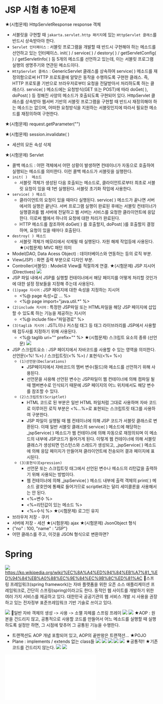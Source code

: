 # JSP 시험 총 10문제
★(시험문제) HttpServletResponse response 객체
- 서블릿을 구현할 때 `jakarta.servlet.http 패키지`에 있는 `HttpServlet 클래스`를 반드시 상속받아야 한다.
- `Servlet 인터페이스` : 서블릿 프로그램을 개발할 때 반드시 구현해야 하는 메소드를 선언하고 있는 인터페이스. init( ) / service( ) / destory( ) / getServletConfig( ) / getServletInfo( ) 등 5개의 메소드를 선언하고 있는데, 이는 서블릿 프로그램 실행의 생명주기와 연관된 메소드이다.
- `HttpServlet 클래스` : GenericServlet 클래스를 상속하여 service( ) 메소드를 재정의함으로써 HTTP 프로토콜에 알맞은 동작을 수행하도록 구현한 클래스. 즉, HTTP 프로토콜 기반으로 브라우저로부터 요청을 전달받아서 처리하도록 하는 클래스다. service( ) 메소드에는 요청방식(GET 또는 POST)에 따라 doGet( ), doPost( ) 등 정해진 사양의 메소드가 호출되도록 구현되어 있다. HttpServlet 클래스를 상속받아 웹서버 기반의 서블릿 프로그램을 구현할 때 반드시 재정의해야 하는 메소드는 없으며, 어떠한 요청방식을 지원하는 서블릿인지에 따라서 필요한 메소드를 재정의하여 구현한다.

★(시험문제) request.getParameter("")

★(시험문제) session.invalidate( )
- 세션의 모든 속성 삭제

★(시험문제) Servlet
- 콜백 메소드 : 어떤 객체에서 어떤 상황이 발생하면 컨테이너가 자동으로 호출하여 실행되는 메소드를 의미한다. 이런 콜백 메소드가 서블릿을 실행한다.
- `init( )  메소드`
  - 서블릿 객체가 생성된 다음 호출되는 메소드로, 클라이언트로부터 최초로 서블릿 요청이 있을 때 1번 실행된다. 서블릿 초기화 작업에 사용한다.
- `service( ) 메소드`
  - 클라이언트의 요청이 있을 때마다 실행된다. service( ) 메소드가 끝나면 서버에서의 실행은 끝난다. 서버 프로그램 실행이 완료된 후에는 서블릿 컨테이너가 실행결과를 웹 서버에 전달하고 웹 서버는 서비스를 요청한 클라이언트에 응답한다. 이로써 웹에서 하나의 요청에 대한 처리가 완료된다.
  - HTTP 메소드를 참조하여 doGet( ) 를 호출할지, doPost( )를 호출할지 결정하며, 요청이 있을 때마다 호출된다.
- `destroy( ) 메소드`
  - 서블릿 객체가 메모리에서 삭제될 때 실행된다. 자원 해제 작업등에 사용된다.
★(시험문제) MVC 패턴 의미
- Model(DAO, Data Acess Object) : 데이터베이스와 연동하는 등의 로직 부분.
- View(JSP) : 화면 출력 부분으로 디자인 부분.
- Controller(서블릿) : Model과 View를 적절하게 연결.
★(시험문제) JSP 지시어(Directives)
![](../image/Pasted%20image%2020240415171600.png)
- JSP 파일 내에서 JSP를 실행할 컨테이너에서 해당 페이지를 어떻게 처리할 것인가에 대한 설정 정보들을 지정해 주는데 사용된다.
- `(1)page 지시어` : JSP 페이지에 대한 속성을 지정하는 지시어
  - \<%@ page 속성=값 ... %>
  - \<%@ page import="java.util.\*" %>
- `(2)include 지시어` : 특정한 JSP파일 또는 HTML파일을 해당 JSP 페이지에 삽입할 수 있도록 하는 기능을 제공하는 지시어
  - \<%@ include file="파일경로" %>
- `(3)taglib 지시어` : JSTL이나 커스텀 태그 등 태그 라이브러리를 JSP에서 사용할 때 접두사를 지정하기 위해 사용된다.
  - \<%@ taglib uri="" prefix="" %>
★(시험문제) 스크립트 요소의 종류 (선언문)
![](../image/Pasted%20image%2020240415171500.png)
- JSP 스크립트요소 : JSP 페이지에서 자바코드를 사용할 수 있는 영역을 의미한다. 선언문(\<%!  %>) / 스크립트릿(\<%  %>) / 표현식(\<%=  %>)
  - `(1)선언문(Declarations)`
    - JSP페이지에서 자바코드의 멤버 변수(필드)와 메소드를 선언하기 위해 사용된다.
    - 선언문을 사용해 선언된 변수는 JSP파일이 웹 컨테이너에 의해 컴파일 될 때 멤버변수로 인식되기 때문에 JSP 페이지의 어느 위치에서도 해당 변수를 참조할 수 있다.
  - `(2)스크립트릿(Scriptlet)`
	 - HTML 코드로 된 부분은 일반 HTML 파일처럼 그대로 사용하며 자바 코드로 이루어진 로직 부분은 \<%...%>로 표현되는 스크립트릿 태그를 사용하여 구분한다.
	 - JSP 파일이 실행될 때 웹 컨테이너에 의해  JSP 코드가 서블릿 클래스로 변환된다. 이때 일반 서블릿 클래스의 service( ) 메소드에 해당하는 \_jspService( ) 메소드가 웹 컨테이너에 의해 자동으로 재정의되며 이 메소드의 내부에 JSP코드가 들어가게 된다. 이렇게 웹 컨테이너에 의해 서블릿 클래스가 생성되면 인스턴스와 스레드가 생성되고, \_jspService( ) 메소드에 의해 응답 페이지가 만들어져 클라이언트에 전송되어 결과 페이지에 표시된다.
  - `(3)표현식(Expression)`
	- 선언문 또는 스크립트릿 태그에서 선언된 변수나 메소드의 리턴값을 출력하기 위해 사용되는 방법이다.
	- 웹 컨테이너에 의해 \_jspService( ) 메소드 내부에 출력 객체의 print( ) 메소드 괄호안에 통째로 들어가므로 scriptlet과는 달리 세미콜론을 사용해서는 안 된다.
	- \<%=변수 %>
	- \<%=리턴값이 있는 메소드 %>
	- \<%=수식 %>
★(시험문제) 로그인 유지
- 브라우저 저장 - 쿠키
- 서버에 저장 - 세션
★(시험문제) ajax
★(시험문제) JsonObject 형식
- {"no" : 100, "name" : "JSP"}
- 어떤 클래스를 주고, 이것을 JSON 형식으로 변환하면?


# Spring
![](../image/Pasted%20image%2020240415170652.png)
https://ko.wikipedia.org/wiki/%EC%8A%A4%ED%94%84%EB%A7%81_%ED%94%84%EB%A0%88%EC%9E%84%EC%9B%8C%ED%81%AC
📌스프링 프레임워크(spring framework)는 자바 플랫폼을 위한 오픈 소스 애플리케이션 프레임워크로, 간단히 스프링(spring)이라고도 한다. 동적인 웹 사이트를 개발하기 위한 여러 가지 서비스를 제공하고 있다. 대한민국 공공기관의 웹 서비스 개발 시 사용을 권장하고 있는 전자정부 표준프레임워크 기반 기술로 쓰이고 있다.


![](../image/Pasted%20image%2020240415172036.png)
📌일반 자바 객체의 생성 -> 사용 -> 소멸 자체를 스프링 프레이
![](../image/Pasted%20image%2020240415172117.png)
![](../image/Pasted%20image%2020240415172157.png)
★AOP : 원본을 건드리지 않고, 공통적으로 사용할 코드를 만들어서 어느 메소드를 실행할 때 실행하도록 설정만 하면, 그 시점에 맞추어 그 공통된 기능을 수행한다.
- 트랜잭션도 AOP 개념 포함되어 있고, AOP의 끝판왕은 트랜잭션...
★POJO
- Plane : implements / extends 없는 class들
![](../image/Pasted%20image%2020240415172540.png)
![](../image/Pasted%20image%2020240415172007.png)
![](../image/Pasted%20image%2020240415172617.png)
![](../image/Pasted%20image%2020240415172720.png)
![](../image/Pasted%20image%2020240415172733.png)
★공통적!!
★기존 코드를 건드리지 않는다.
![](../image/Pasted%20image%2020240415172916.png)
![](../image/Pasted%20image%2020240415172950.png)

![](../image/sts3-zip설치%20톰캣10(2024-04-15).txt)